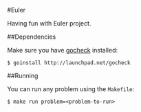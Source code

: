 #Euler

Having fun with Euler project.

##Dependencies

Make sure you have [gocheck](http://labix.org/gocheck) installed:

    $ goinstall http://launchpad.net/gocheck

##Running

You can run any problem using the ``Makefile``:

    $ make run problem=<problem-to-run>
